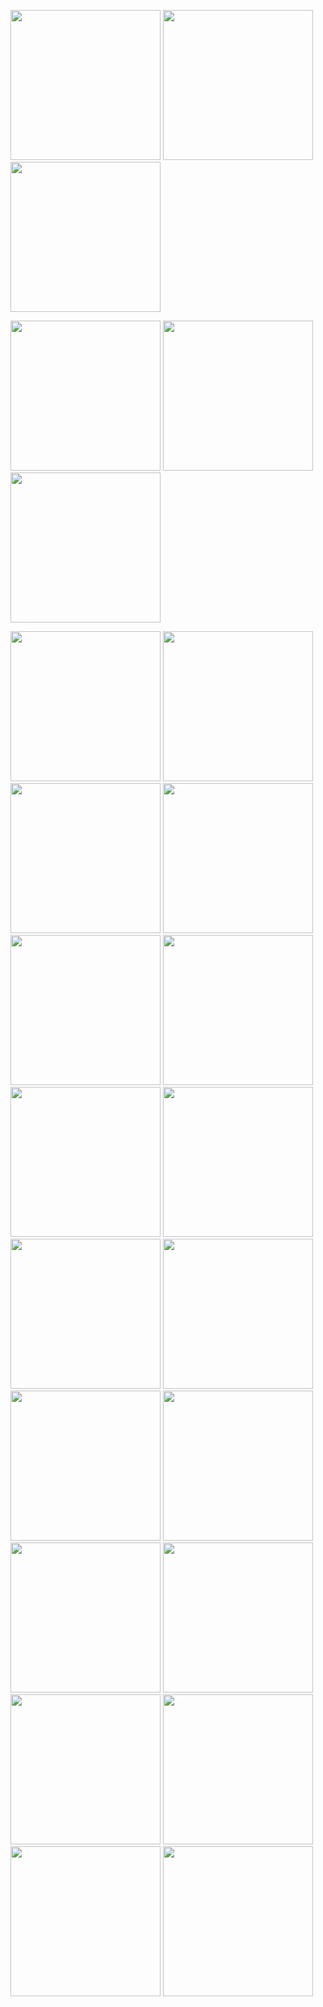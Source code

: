 <img src="layout/1.%20login.jpg" width="240">  <img src="layout/2.%20sign-up-1.jpg" width="240">  <img src="layout/2.%20sign-up-2.jpg" width="240"> 

<img src="layout/2.%20sign-up-3.jpg" width="240">  <img src="layout/2.%20sign-up-4.jpg" width="240">  <img src="layout/3.%20forgot-password-1.jpg" width="240">

<img src="layout/3.%20forgot-password-2.jpg" width="240">  <img src="layout/3.%20forgot-password-3.jpg" width="240">  <img src="layout/4.%20home-page-1.jpg" width="240">
<img src="layout/4.%20home-page-2.png" width="240"> <img src="layout/5.%20notification.jpg" width="240"> <img src="layout/6.%20all-categories.jpg" width="240">
<img src="layout/7.%20select-categories.jpg" width="240"> <img src="layout/8.%20merchant-details-1-1.jpg" width="240"> <img src="layout/8.%20merchant-details-1-2.jpg" width="240"> <img src="layout/9.%20coupon-1.jpg" width="240"> <img src="layout/9.%20coupon-2.jpg" width="240"> <img src="layout/9.%20coupon-3.jpg" width="240"> <img src="layout/9.%20coupon-4.jpg" width="240"> <img src="layout/9.%20coupon-5.jpg" width="240"> <img src="layout/9.%20coupon-6.jpg" width="240"> <img src="layout/9.%20coupon-7.jpg" width="240"> <img src="layout/10.%20point.jpg" width="240"> <img src="layout/11.%20point-package-1.jpg" width="240">
